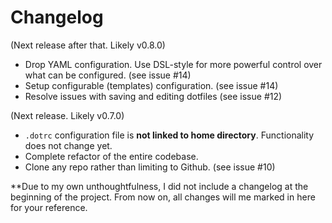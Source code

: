 # Changelog

(Next release after that. Likely v0.8.0)

* Drop YAML configuration. Use DSL-style for more powerful control over what can be configured. (see issue #14)
* Setup configurable (templates) configuration. (see issue #14)
* Resolve issues with saving and editing dotfiles (see issue #12)

(Next release. Likely v0.7.0)

* `.dotrc` configuration file is **not linked to home directory**. Functionality does not change yet.
* Complete refactor of the entire codebase.
* Clone any repo rather than limiting to Github. (see issue #10)

**Due to my own unthoughtfulness, I did not include a changelog at the beginning of the project. From now on, all changes will me marked in here for your reference.
